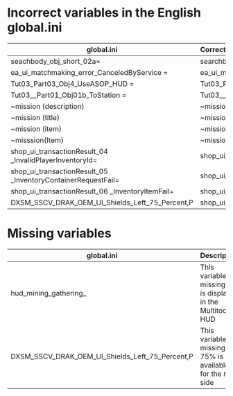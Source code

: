 # Incorrect variables in the English global.ini

| global.ini                   									                | Correct variable													                        |
|---------------------------------------------------------------|:------------------------------------------------------------------|
| seachbody_obj_short_02a=										                  | searchbody_obj_short_02a=											                    |
| ea_ui_matchmaking_error_CanceledByService =					          | ea_ui_matchmaking_error_CanceledByService=						            |
| Tut03_Part03_Obj4_UseASOP_HUD =								                | Tut03_Part03_Obj4_UseASOP_HUD=									                  |
| Tut03__Part01_Obj01b_ToStation =								              | Tut03__Part01_Obj01b_ToStation=									                  |
| ~mission (description)										                    | ~mission(description)												                      |
| ~mission (title)												                      | ~mission(title)													                          |
| ~mission (item)												                        | ~mission(item)													                          |
| ~misssion(Item)												                        | ~mission(Item)													                          |
| shop_ui_transactionResult_04 _InvalidPlayerInventoryId=		    | shop_ui_transactionResult_04_InvalidPlayerInventoryId=			      |
| shop_ui_transactionResult_05 _InventoryContainerRequestFail=	| shop_ui_transactionResult_05_InventoryContainerRequestFail=		    |
| shop_ui_transactionResult_06 _InventoryItemFail=				      | shop_ui_transactionResult_06_InventoryItemFail=         			    |
| DXSM_SSCV_DRAK_OEM_UI_Shields_Left_75_Percent,P				        | shop_ui_transactionResult_06_InventoryItemFail=         			    |


# Missing variables

| global.ini                   									                | Description														                            |
|---------------------------------------------------------------|:------------------------------------------------------------------|
| hud_mining_gathering_											                    | This variable is missing and is displayed in the Multitool HUD	  |
| DXSM_SSCV_DRAK_OEM_UI_Shields_Left_75_Percent,P				        | This variable is missing. 75% is available for the right side		  |
